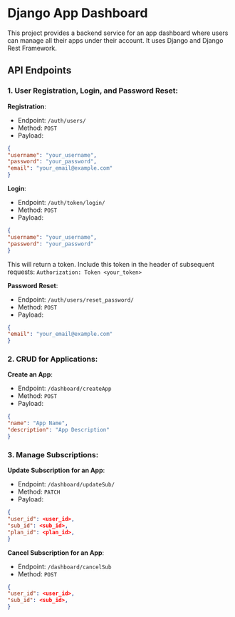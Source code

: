 
# Django App Dashboard

This project provides a backend service for an app dashboard where users can manage all their apps under their account. It uses Django and Django Rest Framework.

## API Endpoints

### 1. User Registration, Login, and Password Reset:

**Registration**:
- Endpoint: `/auth/users/`
- Method: `POST`
- Payload: 
```json
{
"username": "your_username",
"password": "your_password",
"email": "your_email@example.com"
}
```

**Login**:
- Endpoint: `/auth/token/login/`
- Method: `POST`
- Payload:
```json
{
"username": "your_username",
"password": "your_password"
}
```
This will return a token. Include this token in the header of subsequent requests: `Authorization: Token <your_token>`

**Password Reset**:
- Endpoint: `/auth/users/reset_password/`
- Method: `POST`
- Payload:
```json
{
"email": "your_email@example.com"
}
```

### 2. CRUD for Applications:

**Create an App**:
- Endpoint: `/dashboard/createApp`
- Method: `POST`
- Payload:
```json
{
"name": "App Name",
"description": "App Description"
}
```

### 3. Manage Subscriptions:

**Update Subscription for an App**:
- Endpoint: `/dashboard/updateSub/`
- Method: `PATCH`
- Payload:
```json
{
"user_id": <user_id>,
"sub_id": <sub_id>,
"plan_id": <plan_id>,
}
```

**Cancel Subscription for an App**:
- Endpoint: `/dashboard/cancelSub`
- Method: `POST`
```json
{
"user_id": <user_id>,
"sub_id": <sub_id>,
}
```
